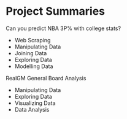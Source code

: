 # Project Summaries

Can you predict NBA 3P% with college stats?
* Web Scraping
* Manipulating Data
* Joining Data
* Exploring Data
* Modelling Data

RealGM General Board Analysis
* Manipulating Data
* Exploring Data
* Visualizing Data
* Data Analysis
